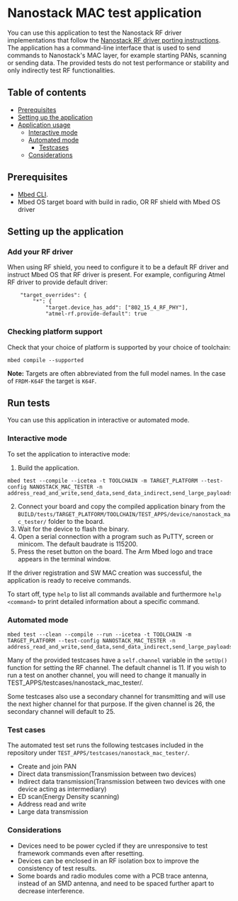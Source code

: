 # Nanostack MAC test application

You can use this application to test the Nanostack RF driver implementations that follow the [Nanostack RF driver porting instructions](https://os.mbed.com/docs/v5.6/reference/contributing-connectivity.html#porting-new-rf-driver-for-6lowpan-stack). The application has a command-line interface that is used to send commands to Nanostack's MAC layer, for example starting PANs, scanning or sending data. The provided tests do not test performance or stability and only indirectly test RF functionalities.

## Table of contents

* [Prerequisites](#prerequisites)
* [Setting up the application](#setting-up-the-application)
* [Application usage](#application-usage)
    * [Interactive mode](#interactive-mode)
    * [Automated mode](#automated-mode)
		* [Testcases](#testcases)
    * [Considerations](#considerations)

## Prerequisites

* [Mbed CLI](https://github.com/ARMmbed/mbed-cli).
* Mbed OS target board with build in radio, OR RF shield with Mbed OS driver

## Setting up the application

### Add your RF driver

When using RF shield, you need to configure it to be a default RF driver and instruct Mbed OS that RF driver is present. For example, configuring Atmel RF driver to provide default driver:

```
    "target_overrides": {
        "*": {
            "target.device_has_add": ["802_15_4_RF_PHY"],
            "atmel-rf.provide-default": true
```

### Checking platform support

Check that your choice of platform is supported by your choice of toolchain:

```
mbed compile --supported
```

<span class="notes">**Note:** Targets are often abbreviated from the full model names. In the case of `FRDM-K64F` the target is `K64F`.</span>

## Run tests

You can use this application in interactive or automated mode.

### Interactive mode

To set the application to interactive mode:

1. Build the application.
```
mbed test --compile --icetea -t TOOLCHAIN -m TARGET_PLATFORM --test-config NANOSTACK_MAC_TESTER -n address_read_and_write,send_data,send_data_indirect,send_large_payloads,create_and_join_PAN,ED_scan
```
2. Connect your board and copy the compiled application binary from the `BUILD/tests/TARGET_PLATFORM/TOOLCHAIN/TEST_APPS/device/nanostack_mac_tester/` folder to the board.
3. Wait for the device to flash the binary.
4. Open a serial connection with a program such as PuTTY, screen or minicom. The default baudrate is 115200.
5. Press the reset button on the board. The Arm Mbed logo and trace appears in the terminal window.

If the driver registration and SW MAC creation was successful, the application is ready to receive commands.

To start off, type `help` to list all commands available and furthermore `help <command>` to print detailed information about a specific command.

### Automated mode

```
mbed test --clean --compile --run --icetea -t TOOLCHAIN -m TARGET_PLATFORM --test-config NANOSTACK_MAC_TESTER -n address_read_and_write,send_data,send_data_indirect,send_large_payloads,create_and_join_PAN,ED_scan
```

Many of the provided testcases have a `self.channel` variable in the `setUp()` function for setting the RF channel. The default channel is 11. If you wish to run a test on another channel, you will need to change it manually in TEST_APPS/testcases/nanostack_mac_tester/.

Some testcases also use a secondary channel for transmitting and will use the next higher channel for that purpose. If the given channel is 26, the secondary channel will default to 25.

### Test cases

The automated test set runs the following testcases included in the repository under `TEST_APPS/testcases/nanostack_mac_tester/`.
* Create and join PAN
* Direct data transmission(Transmission between two devices)
* Indirect data transmission(Transmission between two devices with one device acting as intermediary)
* ED scan(Energy Density scanning)
* Address read and write
* Large data transmission

### Considerations

* Devices need to be power cycled if they are unresponsive to test framework commands even after resetting.
* Devices can be enclosed in an RF isolation box to improve the consistency of test results.
* Some boards and radio modules come with a PCB trace antenna, instead of an SMD antenna, and need to be spaced further apart to decrease interference.